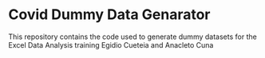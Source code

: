 # Covid Dummy Data Genarator
This repository contains the code used to generate dummy datasets for the Excel Data Analysis training Egidio Cueteia and Anacleto Cuna
